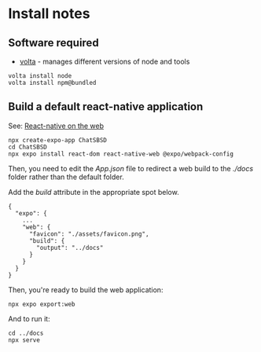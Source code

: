 # Install notes

## Software required

* [volta](https://docs.volta.sh/guide/getting-started) - manages different versions of node and tools

```{powershell}
volta install node
volta install npm@bundled
```


## Build a default react-native application

See: [React-native on the web](https://blog.logrocket.com/complete-guide-react-native-web/)

```
npx create-expo-app ChatSBSD
cd ChatSBSD
npx expo install react-dom react-native-web @expo/webpack-config
```

Then, you need to edit the *App.json* file to redirect a web build to the *./docs* folder rather than the default folder.

Add the *build* attribute in the appropriate spot below.

```
{
  "expo": {
    ...
    "web": {
      "favicon": "./assets/favicon.png",
      "build": {
        "output": "../docs"
      }
    }
  }
}

```

Then, you're ready to build the web application:

```
npx expo export:web
```

And to run it:

```
cd ../docs
npx serve
```
